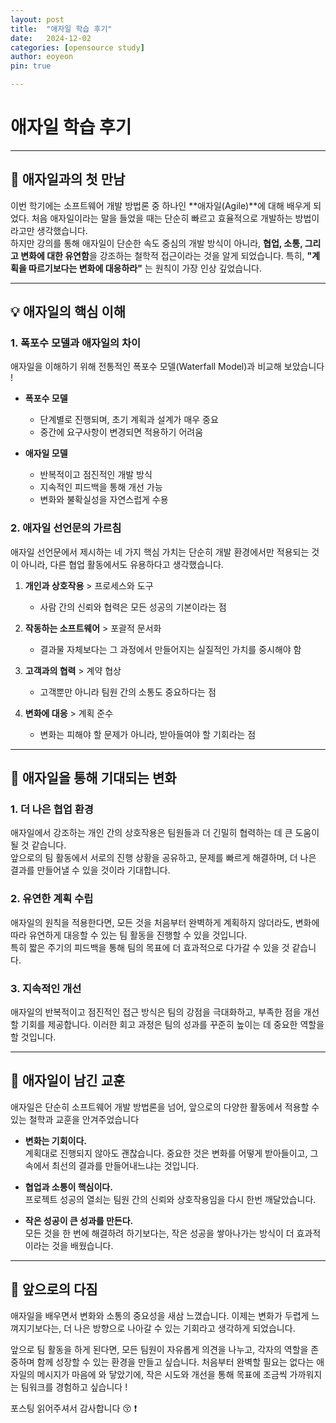 ```yaml
---
layout: post
title:  "애자일 학습 후기"
date:   2024-12-02
categories: [opensource study]
author: eoyeon
pin: true

---
```


# 애자일 학습 후기

---

## 📝 **애자일과의 첫 만남**

이번 학기에는 소프트웨어 개발 방법론 중 하나인 **애자일(Agile)**에 대해 배우게 되었다. 
처음 애자일이라는 말을 들었을 때는 단순히 빠르고 효율적으로 개발하는 방법이라고만 생각했습니다.  
하지만 강의를 통해 애자일이 단순한 속도 중심의 개발 방식이 아니라, **협업, 소통, 그리고 변화에 대한 유연함**을 강조하는 철학적 접근이라는 것을 알게 되었습니다. 특히, **"계획을 따르기보다는 변화에 대응하라"** 는 원칙이 가장 인상 깊었습니다.

---

## 💡 **애자일의 핵심 이해**

### 1. **폭포수 모델과 애자일의 차이**
애자일을 이해하기 위해 전통적인 폭포수 모델(Waterfall Model)과 비교해 보았습니다 !

- **폭포수 모델**  
  - 단계별로 진행되며, 초기 계획과 설계가 매우 중요  
  - 중간에 요구사항이 변경되면 적용하기 어려움  

- **애자일 모델**  
  - 반복적이고 점진적인 개발 방식  
  - 지속적인 피드백을 통해 개선 가능  
  - 변화와 불확실성을 자연스럽게 수용  

### 2. **애자일 선언문의 가르침**
애자일 선언문에서 제시하는 네 가지 핵심 가치는 단순히 개발 환경에서만 적용되는 것이 아니라, 다른 협업 활동에서도 유용하다고 생각했습니다.

1. **개인과 상호작용** > 프로세스와 도구  
   - 사람 간의 신뢰와 협력은 모든 성공의 기본이라는 점

2. **작동하는 소프트웨어** > 포괄적 문서화  
   - 결과물 자체보다는 그 과정에서 만들어지는 실질적인 가치를 중시해야 함

3. **고객과의 협력** > 계약 협상  
   - 고객뿐만 아니라 팀원 간의 소통도 중요하다는 점

4. **변화에 대응** > 계획 준수  
   - 변화는 피해야 할 문제가 아니라, 받아들여야 할 기회라는 점

---

## 🔑 **애자일을 통해 기대되는 변화**

### 1. **더 나은 협업 환경**
애자일에서 강조하는 개인 간의 상호작용은 팀원들과 더 긴밀히 협력하는 데 큰 도움이 될 것 같습니다.  
앞으로의 팀 활동에서 서로의 진행 상황을 공유하고, 문제를 빠르게 해결하며, 더 나은 결과를 만들어낼 수 있을 것이라 기대합니다.

### 2. **유연한 계획 수립**
애자일의 원칙을 적용한다면, 모든 것을 처음부터 완벽하게 계획하지 않더라도, 변화에 따라 유연하게 대응할 수 있는 팀 활동을 진행할 수 있을 것입니다.  
특히 짧은 주기의 피드백을 통해 팀의 목표에 더 효과적으로 다가갈 수 있을 것 같습니다.

### 3. **지속적인 개선**
애자일의 반복적이고 점진적인 접근 방식은 팀의 강점을 극대화하고, 부족한 점을 개선할 기회를 제공합니다. 이러한 회고 과정은 팀의 성과를 꾸준히 높이는 데 중요한 역할을 할 것입니다.

---

## 🌟 **애자일이 남긴 교훈**

애자일은 단순히 소프트웨어 개발 방법론을 넘어, 앞으로의 다양한 활동에서 적용할 수 있는 철학과 교훈을 안겨주었습니다

- **변화는 기회이다.**  
  계획대로 진행되지 않아도 괜찮습니다. 중요한 것은 변화를 어떻게 받아들이고, 그 속에서 최선의 결과를 만들어내느냐는 것입니다.

- **협업과 소통이 핵심이다.**  
  프로젝트 성공의 열쇠는 팀원 간의 신뢰와 상호작용임을 다시 한번 깨달았습니다.

- **작은 성공이 큰 성과를 만든다.**  
  모든 것을 한 번에 해결하려 하기보다는, 작은 성공을 쌓아나가는 방식이 더 효과적이라는 것을 배웠습니다.

---

## 🎯 **앞으로의 다짐**

애자일을 배우면서 변화와 소통의 중요성을 새삼 느꼈습니다. 이제는 변화가 두렵게 느껴지기보다는, 더 나은 방향으로 나아갈 수 있는 기회라고 생각하게 되었습니다.  

앞으로 팀 활동을 하게 된다면, 모든 팀원이 자유롭게 의견을 나누고, 각자의 역할을 존중하며 함께 성장할 수 있는 환경을 만들고 싶습니다. 처음부터 완벽할 필요는 없다는 애자일의 메시지가 마음에 와 닿았기에, 작은 시도와 개선을 통해 목표에 조금씩 가까워지는 팀워크를 경험하고 싶습니다 !

포스팅 읽어주셔서 감사합니다 😚 ❗